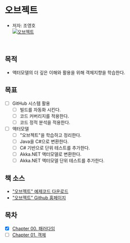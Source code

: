 # 오브젝트
- 저자: 조영호  
[![오브젝트](http://image.kyobobook.co.kr/images/book/large/409/l9791158391409.jpg)](http://www.kyobobook.co.kr/product/detailViewKor.laf?ejkGb=KOR&mallGb=KOR&barcode=9791158391409&orderClick=LAG&Kc=)

<br/>

## 목적
- 액터모델의 더 깊은 이해와 활용을 위해 객체지향을 학습한다.

## 목표
- [ ] GitHub 시스템 활용
  - [ ] 빌드를 자동화 시킨다.
  - [ ] 코드 커버리지를 적용한다.
  - [ ] 코드 정적 분석을 적용한다. 
- [ ] 액터모델  
  - [ ] "오브젝트"을 학습하고 정리한다.
  - [ ] Java을 C#으로 변환한다.
  - [ ] C# 기반으로 단위 테스트를 추가한다.
  - [ ] Akka.NET 액터모델로 변환한다.
  - [ ] Akka.NET 액터모델 단위 테스트를 추가한다.

## 책 소스	  
- ["오브젝트" 예제코드 다운로드](https://github.com/eternity-oop/objects/archive/master.zip)	  
- ["오브젝트" Github 홈페이지](https://github.com/eternity-oop/object)

## 목차
- [x] [Chapter 00. 패러다임](./Chapter-00)
- [ ] [Chapter 01. 객체](./Chapter-01)
